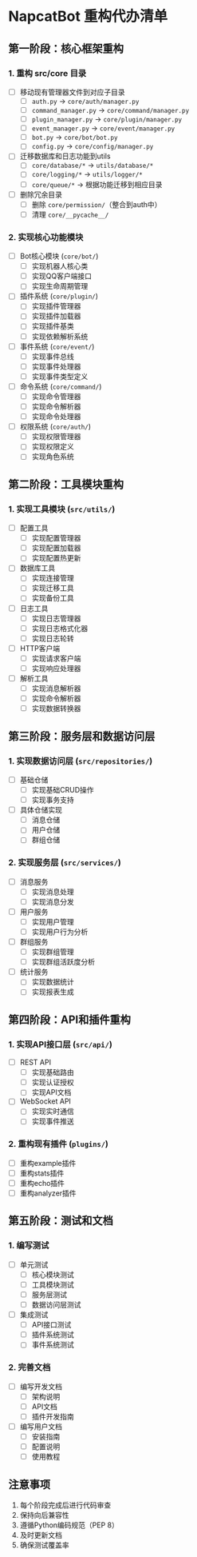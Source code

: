 # NapcatBot 重构代办清单

## 第一阶段：核心框架重构

### 1. 重构 src/core 目录
- [ ] 移动现有管理器文件到对应子目录
  - [ ] `auth.py` -> `core/auth/manager.py`
  - [ ] `command_manager.py` -> `core/command/manager.py`
  - [ ] `plugin_manager.py` -> `core/plugin/manager.py`
  - [ ] `event_manager.py` -> `core/event/manager.py`
  - [ ] `bot.py` -> `core/bot/bot.py`
  - [ ] `config.py` -> `core/config/manager.py`

- [ ] 迁移数据库和日志功能到utils
  - [ ] `core/database/*` -> `utils/database/*`
  - [ ] `core/logging/*` -> `utils/logger/*`
  - [ ] `core/queue/*` -> 根据功能迁移到相应目录

- [ ] 删除冗余目录
  - [ ] 删除 `core/permission/`（整合到auth中）
  - [ ] 清理 `core/__pycache__/`

### 2. 实现核心功能模块
- [ ] Bot核心模块 (`core/bot/`)
  - [ ] 实现机器人核心类
  - [ ] 实现QQ客户端接口
  - [ ] 实现生命周期管理

- [ ] 插件系统 (`core/plugin/`)
  - [ ] 实现插件管理器
  - [ ] 实现插件加载器
  - [ ] 实现插件基类
  - [ ] 实现依赖解析系统

- [ ] 事件系统 (`core/event/`)
  - [ ] 实现事件总线
  - [ ] 实现事件处理器
  - [ ] 实现事件类型定义

- [ ] 命令系统 (`core/command/`)
  - [ ] 实现命令管理器
  - [ ] 实现命令解析器
  - [ ] 实现命令处理器

- [ ] 权限系统 (`core/auth/`)
  - [ ] 实现权限管理器
  - [ ] 实现权限定义
  - [ ] 实现角色系统

## 第二阶段：工具模块重构

### 1. 实现工具模块 (`src/utils/`)
- [ ] 配置工具
  - [ ] 实现配置管理器
  - [ ] 实现配置加载器
  - [ ] 实现配置热更新

- [ ] 数据库工具
  - [ ] 实现连接管理
  - [ ] 实现迁移工具
  - [ ] 实现备份工具

- [ ] 日志工具
  - [ ] 实现日志管理器
  - [ ] 实现日志格式化器
  - [ ] 实现日志轮转

- [ ] HTTP客户端
  - [ ] 实现请求客户端
  - [ ] 实现响应处理器

- [ ] 解析工具
  - [ ] 实现消息解析器
  - [ ] 实现命令解析器
  - [ ] 实现数据转换器

## 第三阶段：服务层和数据访问层

### 1. 实现数据访问层 (`src/repositories/`)
- [ ] 基础仓储
  - [ ] 实现基础CRUD操作
  - [ ] 实现事务支持

- [ ] 具体仓储实现
  - [ ] 消息仓储
  - [ ] 用户仓储
  - [ ] 群组仓储

### 2. 实现服务层 (`src/services/`)
- [ ] 消息服务
  - [ ] 实现消息处理
  - [ ] 实现消息分发

- [ ] 用户服务
  - [ ] 实现用户管理
  - [ ] 实现用户行为分析

- [ ] 群组服务
  - [ ] 实现群组管理
  - [ ] 实现群组活跃度分析

- [ ] 统计服务
  - [ ] 实现数据统计
  - [ ] 实现报表生成

## 第四阶段：API和插件重构

### 1. 实现API接口层 (`src/api/`)
- [ ] REST API
  - [ ] 实现基础路由
  - [ ] 实现认证授权
  - [ ] 实现API文档

- [ ] WebSocket API
  - [ ] 实现实时通信
  - [ ] 实现事件推送

### 2. 重构现有插件 (`plugins/`)
- [ ] 重构example插件
- [ ] 重构stats插件
- [ ] 重构echo插件
- [ ] 重构analyzer插件

## 第五阶段：测试和文档

### 1. 编写测试
- [ ] 单元测试
  - [ ] 核心模块测试
  - [ ] 工具模块测试
  - [ ] 服务层测试
  - [ ] 数据访问层测试

- [ ] 集成测试
  - [ ] API接口测试
  - [ ] 插件系统测试
  - [ ] 事件系统测试

### 2. 完善文档
- [ ] 编写开发文档
  - [ ] 架构说明
  - [ ] API文档
  - [ ] 插件开发指南

- [ ] 编写用户文档
  - [ ] 安装指南
  - [ ] 配置说明
  - [ ] 使用教程

## 注意事项
1. 每个阶段完成后进行代码审查
2. 保持向后兼容性
3. 遵循Python编码规范（PEP 8）
4. 及时更新文档
5. 确保测试覆盖率
